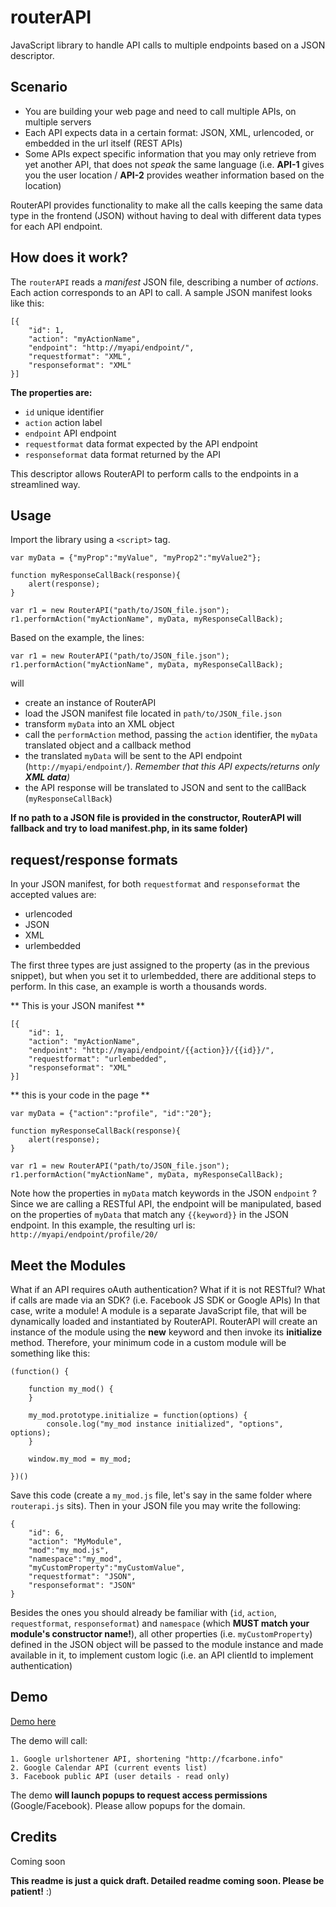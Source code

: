 # routerAPI
JavaScript library to handle API calls to multiple endpoints based on a JSON descriptor.

## Scenario
* You are building your web page and need to call multiple APIs, on multiple servers
* Each API expects data in a certain format: JSON, XML, urlencoded, or embedded in the url itself (REST APIs)
* Some APIs expect specific information that you may only retrieve from yet another API, that does not *speak* the same language (i.e. **API-1** gives you the user location / **API-2** provides weather information based on the location)

RouterAPI provides functionality to make all the calls keeping the same data type in the frontend (JSON) without having to deal with different data types for each API endpoint. 

## How does it work?
The `routerAPI` reads a *manifest* JSON file, describing a number of *actions*. Each action corresponds to an API to call. A sample JSON manifest looks like this:
```
[{
    "id": 1,
    "action": "myActionName",
    "endpoint": "http://myapi/endpoint/",
    "requestformat": "XML",
    "responseformat": "XML"
}]
```
**The properties are:**
* `id`              unique identifier
* `action`          action label
* `endpoint`        API endpoint
* `requestformat`   data format expected by the API endpoint
* `responseformat`  data format returned by the API

This descriptor allows RouterAPI to perform calls to the endpoints in a streamlined way.

## Usage
Import the library using a `<script>` tag.
```
var myData = {"myProp":"myValue", "myProp2":"myValue2"};

function myResponseCallBack(response){
    alert(response);
}

var r1 = new RouterAPI("path/to/JSON_file.json");
r1.performAction("myActionName", myData, myResponseCallBack);
```

Based on the example, the lines:
```
var r1 = new RouterAPI("path/to/JSON_file.json");
r1.performAction("myActionName", myData, myResponseCallBack);
```
will

* create an instance of RouterAPI
* load the JSON manifest file located in `path/to/JSON_file.json`
* transform `myData` into an XML object
* call the `performAction` method, passing the `action` identifier, the `myData` translated object and a callback method
* the translated `myData` will be sent to the API endpoint (`http://myapi/endpoint/`). *Remember that this API expects/returns only **XML data**)*
* the API response will be translated to JSON and sent to the callBack (`myResponseCallBack`)

**If no path to a JSON file is provided in the constructor, RouterAPI will fallback and try to load manifest.php, in its same folder)**

## request/response formats
In your JSON manifest, for both `requestformat` and `responseformat` the accepted values are:
* urlencoded
* JSON
* XML
* urlembedded

The first three types are just assigned to the property (as in the previous snippet), but when you set it to urlembedded, there are additional steps to perform. In this case, an example is worth a thousands words.

** This is your JSON manifest **

```
[{
    "id": 1,
    "action": "myActionName",
    "endpoint": "http://myapi/endpoint/{{action}}/{{id}}/",
    "requestformat": "urlembedded",
    "responseformat": "XML"
}]
```

** this is your code in the page **

```
var myData = {"action":"profile", "id":"20"};

function myResponseCallBack(response){
    alert(response);
}

var r1 = new RouterAPI("path/to/JSON_file.json");
r1.performAction("myActionName", myData, myResponseCallBack);
```

Note how the properties in `myData` match keywords in the JSON `endpoint` ?
Since we are calling a RESTful API, the endpoint will be manipulated, based on the properties of `myData` that match any `{{keyword}}` in the JSON endpoint.
In this example, the resulting url is:
    `http://myapi/endpoint/profile/20/`


## Meet the Modules
What if an API requires oAuth authentication? What if it is not RESTful? What if calls are made via an SDK? (i.e. Facebook JS SDK or Google APIs)
In that case, write a module! A module is a separate JavaScript file, that will be dynamically loaded and instantiated by RouterAPI.
RouterAPI will create an instance of the module using the **new** keyword and then invoke its **initialize** method. Therefore, your minimum code in a custom module will be something like this:

```
(function() {

    function my_mod() {
    }

    my_mod.prototype.initialize = function(options) {
        console.log("my_mod instance initialized", "options", options);
    }

    window.my_mod = my_mod;

})()
```
Save this code (create a `my_mod.js` file, let's say in the same folder where `routerapi.js` sits). Then in your JSON file you may write the following:

```
{
    "id": 6,
    "action": "MyModule",
    "mod":"my_mod.js",
    "namespace":"my_mod",
    "myCustomProperty":"myCustomValue",
    "requestformat": "JSON",
    "responseformat": "JSON"
}
```
Besides the ones you should already be familiar with (`id`, `action`, `requestformat`, `responseformat`) and `namespace` (which **MUST match your module's constructor name!**), all other properties (i.e. `myCustomProperty`) defined in the JSON object will be passed to the module instance and made available in it, to implement custom logic (i.e. an API clientId to implement authentication)

## Demo

[Demo here](http://fcarbone.info/routerapi/ "RouterAPI Demo")

The demo will call:

    1. Google urlshortener API, shortening "http://fcarbone.info"
    2. Google Calendar API (current events list)
    3. Facebook public API (user details - read only)
    
The demo **will launch popups to request access permissions** (Google/Facebook). Please allow popups for the domain.


## Credits
Coming soon



**This readme is just a quick draft. Detailed readme coming soon. Please be patient!** :)

